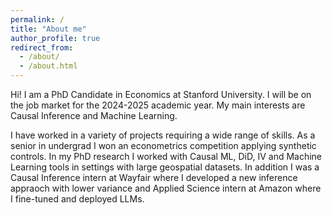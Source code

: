 ```yaml
---
permalink: /
title: "About me"
author_profile: true
redirect_from: 
  - /about/
  - /about.html
---
```


Hi! I am a PhD Candidate in Economics at Stanford University. I will be on the job market for the 2024-2025 academic year. My main interests are Causal Inference and Machine Learning.

I have worked in a variety of projects requiring a wide range of skills. As a senior in undergrad I won an econometrics competition applying synthetic controls. In my PhD research I worked with Causal ML, DiD, IV and Machine Learning tools in settings with large geospatial datasets. In addition I was a Causal Inference intern at Wayfair where I developed a new inference appraoch with lower variance and Applied Science intern at Amazon where I fine-tuned and deployed LLMs. 


